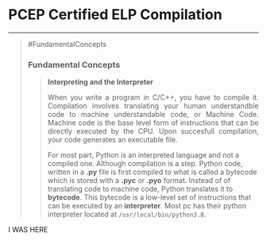 

# PCEP Certified ELP Compilation
---

> #FundamentalConcepts
> ### Fundamental Concepts
> >  **Interpreting and the Interpreter**
> >  
> > <p style="text-align: justify">When you write a program in C/C++, you have to compile it. Compilation involves translating your human understandble code to machine understandable code, or Machine Code. Machine code is the base level form of instructions that can be directly executed by the CPU. Upon succesfull compilation, your code generates an executable file.</p>
>>
>>
> >   For most part, Python is an interpreted language and not a compiled one. Although compilation is a step. Python code, written in a **.py** file is first compiled to what is called a bytecode which is stored with a **.pyc** or **.pyo** format.  Instead of of translating code  to machine code, Python translates it to **bytecode**. This bytecode is a low-level set of instructions that can be executed by an **interpreter**. Most pc has their python interpreter located at `/usr/local/bin/python3.8`.

I WAS HERE